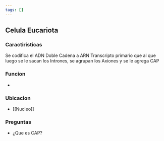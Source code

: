 ```yaml
---
tags: []
---
```




## Celula Eucariota
### Caractiristicas
Se codifica el ADN Doble Cadena a ARN Transcripto primario que al que luego se le sacan los Intrones, se agrupan los Axiones y se le agrega CAP

### Funcion
- 

### Ubicacion
- [[Nucleo]]


### Preguntas
- ¿Que es CAP?
